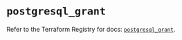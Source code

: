 # `postgresql_grant`

Refer to the Terraform Registry for docs: [`postgresql_grant`](https://registry.terraform.io/providers/cyrilgdn/postgresql/1.22.0/docs/resources/grant).
